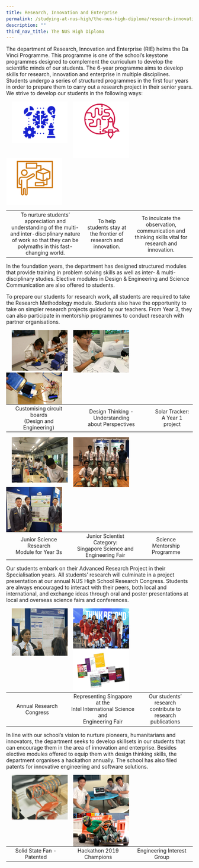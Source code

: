 ```yaml
---
title: Research, Innovation and Enterprise
permalink: /studying-at-nus-high/the-nus-high-diploma/research-innovation-and-enterprise/
description: ""
third_nav_title: The NUS High Diploma
---
```

The department of Research, Innovation and Enterprise (RIE) helms the Da Vinci Programme. This programme is one of the school’s keystone programmes designed to complement the curriculum to develop the scientific minds of our students. The 6-year programme aims to develop skills for research, innovation and enterprise in multiple disciplines. Students undergo a series of structured programmes in the first four years in order to prepare them to carry out a research project in their senior years. We strive to develop our students in the following ways:

<img src="/images/rie1.jpg" style="width:30%;margin-right:15px;margin-left:15px;" align = "left">
<img src="/images/rie2.jpg" style="width:30%;margin-right:15px;" align = "left">
<img src="/images/rie3.jpg" style="width:30%;margin-right:15px;" align = "left">

<br clear="left">

|  |  |  |
|:---:|:---:|:---:|
| To nurture students’ appreciation and understanding of the multi- and inter-disciplinary nature of work so that they can be polymaths in this fast-changing world. | To help students stay at the frontier of research and innovation. | To inculcate the observation, communication and thinking skills vital for research and innovation. |

In the foundation years, the department has designed structured modules that provide training in problem solving skills as well as inter- & multi-disciplinary studies. Elective modules in Design & Engineering and Science Communication are also offered to students.

To prepare our students for research work, all students are required to take the Research Methodology module. Students also have the opportunity to take on simpler research projects guided by our teachers. From Year 3, they can also participate in mentorship programmes to conduct research with partner organisations.

<img src="/images/rie4.jpg" style="width:30%;margin-right:15px;margin-left:15px;" align = "left">
<img src="/images/rie5.jpg" style="width:30%;margin-right:15px;" align = "left">
<img src="/images/rie6.jpg" style="width:30%;margin-right:15px;" align = "left">

|  |  |  |
|:---:|:---:|:---:|
| Customising circuit boards<br>(Design and Engineering) | Design Thinking - Understanding<br>about Perspectives | Solar Tracker:<br>A Year 1 project |

<img src="/images/rie7.jpg" style="width:30%;margin-right:15px;margin-left:15px;" align = "left">
<img src="/images/rie8.jpg" style="width:30%;margin-right:15px;" align = "left">
<img src="/images/rie9.jpg" style="width:30%;margin-right:15px;" align = "left">

|  |  |  |
|:---:|:---:|:---:|
| Junior Science Research<br>Module for Year 3s | Junior Scientist Category:<br>Singapore Science and<br>Engineering Fair | Science Mentorship<br>Programme |

Our students embark on their Advanced Research Project in their Specialisation years. All students’ research will culminate in a project presentation at our annual NUS High School Research Congress. Students are always encouraged to interact with their peers, both local and international, and exchange ideas through oral and poster presentations at local and overseas science fairs and conferences.

<img src="/images/rie10.jpg" style="width:30%;margin-right:15px;margin-left:15px;" align = "left">
<img src="/images/rie11.jpg" style="width:30%;margin-right:15px;" align = "left">
<img src="/images/rie12.jpg" style="width:30%;margin-right:15px;" align = "left">

|  |  |  |
|:---:|:---:|:---:|
| Annual Research Congress | Representing Singapore at the<br>Intel International Science and<br>Engineering Fair | Our students’ research<br>contribute to<br>research publications |

In line with our school’s vision to nurture pioneers, humanitarians and innovators, the department seeks to develop skillsets in our students that can encourage them in the area of innovation and enterprise. Besides elective modules offered to equip them with design thinking skills, the department organises a hackathon annually. The school has also filed patents for innovative engineering and software solutions.

<img src="/images/rie13.jpg" style="width:30%;margin-right:15px;margin-left:15px;" align = "left">
<img src="/images/rie14.jpg" style="width:30%;margin-right:15px;" align = "left">
<img src="/images/rie15.jpg" style="width:30%;margin-right:15px;" align = "left">

|  |  |  |
|:---:|:---:|:---:|
| Solid State Fan - Patented | Hackathon 2019 Champions | Engineering Interest Group |